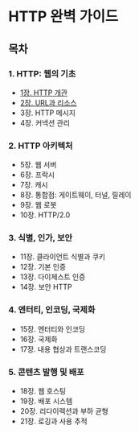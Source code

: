 # HTTP 완벽 가이드

## 목차
### 1. HTTP: 웹의 기초
- [1장. HTTP 개관](./contents/chapter01.md)
- [2장. URL과 리소스](./contents/chapter02.md)
- 3장. HTTP 메시지
- 4장. 커넥션 관리

### 2. HTTP 아키텍처
- 5장. 웹 서버
- 6장. 프락시
- 7장. 캐시
- 8장. 통합점: 게이트웨이, 터널, 릴레이
- 9장. 웹 로봇
- 10장. HTTP/2.0

### 3. 식별, 인가, 보안
- 11장. 클라이언트 식별과 쿠키
- 12장. 기본 인증
- 13장. 다이제스트 인증
- 14장. 보안 HTTP

### 4. 엔터티, 인코딩, 국제화
- 15장. 엔터티와 인코딩
- 16장. 국제화
- 17장. 내용 협상과 트랜스코딩

### 5. 콘텐츠 발행 및 배포
- 18장. 웹 호스팅
- 19장. 배포 시스템
- 20장. 리다이렉션과 부하 균형
- 21장. 로깅과 사용 추적